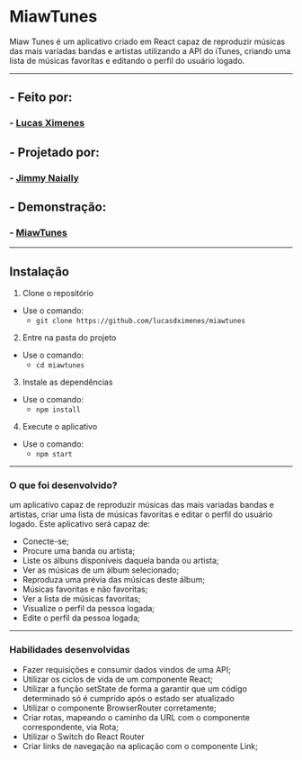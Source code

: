# MiawTunes

Miaw Tunes é um aplicativo criado em React capaz de reproduzir músicas das mais variadas bandas e artistas utilizando a API do iTunes, criando uma lista de músicas favoritas e editando o perfil do usuário logado.

---

## - Feito por:

### - [Lucas Ximenes](https://www.linkedin.com/in/lucas-ximenes-0aa2591b7/)

## - Projetado por:

### - [Jimmy Naially](https://www.linkedin.com/in/jwmmy/)

## - Demonstração:

### - [MiawTunes](https://miawtunes.vercel.app/)

---

## Instalação

1. Clone o repositório

- Use o comando:
  - `git clone https://github.com/lucasdximenes/miawtunes`

2. Entre na pasta do projeto

- Use o comando:
  - `cd miawtunes`

3. Instale as dependências

- Use o comando:
  - `npm install`

4. Execute o aplicativo

- Use o comando:
  - `npm start`

---

### O que foi desenvolvido?

um aplicativo capaz de reproduzir músicas das mais variadas bandas e artistas, criar uma lista de músicas favoritas e editar o perfil do usuário logado. Este aplicativo será capaz de:

- Conecte-se;
- Procure uma banda ou artista;
- Liste os álbuns disponíveis daquela banda ou artista;
- Ver as músicas de um álbum selecionado;
- Reproduza uma prévia das músicas deste álbum;
- Músicas favoritas e não favoritas;
- Ver a lista de músicas favoritas;
- Visualize o perfil da pessoa logada;
- Edite o perfil da pessoa logada;

---

### Habilidades desenvolvidas

- Fazer requisições e consumir dados vindos de uma API;
- Utilizar os ciclos de vida de um componente React;
- Utilizar a função setState de forma a garantir que um código determinado só é cumprido após o estado ser atualizado
- Utilizar o componente BrowserRouter corretamente;
- Criar rotas, mapeando o caminho da URL com o componente correspondente, via Rota;
- Utilizar o Switch do React Router
- Criar links de navegação na aplicação com o componente Link;
